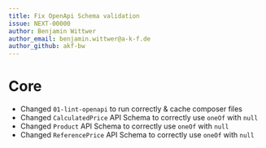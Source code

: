 ```yaml
---
title: Fix OpenApi Schema validation
issue: NEXT-00000
author: Benjamin Wittwer
author_email: benjamin.wittwer@a-k-f.de
author_github: akf-bw
---
```

# Core
* Changed `01-lint-openapi` to run correctly & cache composer files
* Changed `CalculatedPrice` API Schema to correctly use `oneOf` with `null`
* Changed `Product` API Schema to correctly use `oneOf` with `null`
* Changed `ReferencePrice` API Schema to correctly use `oneOf` with `null`

